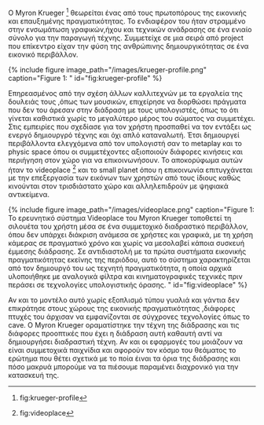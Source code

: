 O Myron Krueger [^1] θεωρείται ένας από τους πρωτοπόρους της εικονικής και επαυξημένης πραγματικότητας. Το ενδιαφέρον του ήταν στραμμένο στην ενσωμάτωση γραφικών,ήχου και τεχνικών ανάδρασης σε ένα ενιαίο σύνολο για την παραγωγή τέχνης. Συμμετείχε σε μια σειρά από project που επίκεντρο είχαν την φύση της ανθρώπινης δημιουργικότητας σε ένα εικονικό περιβάλλον.

{% include figure image_path="/images/krueger-profile.png" caption="Figure 1: " id="fig:krueger-profile" %}

Επηρεασμένος από την σχέση άλλων καλλιτεχνών με τα εργαλεία της δουλειάς τους ,όπως των  μουσικών, επιχείρησε να διορθώσει πράγματα που δεν του άρεσαν στην διάδραση με τους υπολογιστές, όπως το ότι γίνεται καθιστικά χωρίς το μεγαλύτερο μέρος του σώματος να συμμετέχει. Στις εμπειρίες που σχεδίασε για τον χρήστη προσπαθεί να τον εντάξει ως ενεργό δημιουργρό τέχνης και όχι απλό καταναλωτή. Έτσι δημιουργεί περιβάλλοντα ελεγχόμενα από τον υπολογιστή σαν το metaplay και το physic space όπου οι συμμετέχοντες αξιοποιούν διάφορες κινήσεις και περιήγηση στον χώρο για να επικοινωνήσουν. Το αποκορύφωμα αυτών ήταν το videoplace [^2] και το small planet όπου η επικοινωνία επιτυγχάνεται με την επεξεργασία των εικόνων των χρηστών από τους ίδιους καθώς κινούνται στον τρισδιάστατο χώρο και αλληλεπιδρούν με ψηφιακά αντικείμενα.

{% include figure image_path="/images/videoplace.png" caption="Figure 1:	
Το ερευνητικό σύστημα Videoplace του Myron Krueger τοποθετεί τη σιλουέτα του χρήστη μέσα σε ένα συμμετοχικό διαδραστικό περιβάλλον, όπου δεν υπάρχει διάκριση ανάμεσα σε χρήστες και γραφικά, με τη χρήση κάμερας σε πραγματικό χρόνο και χωρίς να μεσολαβεί κάποια συσκευή έμμεσης διάδρασης. Σε αντιδιαστολή με τα πρώτα συστήματα εικονικής πραγματικότητας εκείνης της περιόδου, αυτό το σύστημα χαρακτηρίζεται από τον δημιουργό του ως τεχνητή πραγματικότητα, η οποία αρχικά υλοποιήθηκε με αναλογικά φίλτρα και κινηματογραφικές τεχνικές πριν περάσει σε τεχνολογίες υπολογιστικής όρασης. " id="fig:videoplace" %}

Αν και το μοντέλο αυτό χωρίς εξοπλισμό τύπου γυαλιά και γάντια δεν επικράτησε στους χώρους της εικονικής πραγματικότητας ,διάφορες πτυχές του άρχισαν να εμφανίζονται σε σύγχρονες τεχνολογίες όπως το cave. Ο Myron Krueger οραματίστηκε την τέχνη της διάδρασης και τις διάφορες προοπτικές που έχει η διάδραση αυτή καθαυτή αντί να δημιουργήσει διαδραστική τέχνη.
Αν και οι εφαρμογές του μοιάζουν να είναι συμμετοχικά παιχνίδια και αφορούν τον κόσμο του θεάματος  το ερώτημα που θέτει σχετικά με το ποία έιναι τα όρια της διάδρασης και πόσο μακρυά μπορούμε να τα πιέσουμε  παραμένει διαχρονικό για την κατασκευή της.

[^1]: fig:krueger-profile

[^2]: fig:videoplace